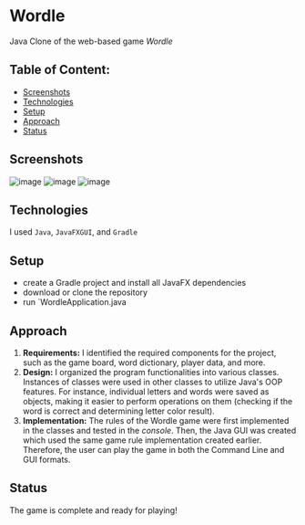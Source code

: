 # Wordle
Java Clone of the web-based game _Wordle_


## Table of Content:
- [Screenshots](#screenshots)
- [Technologies](#technologies)
- [Setup](#setup)
- [Approach](#approach)
- [Status](#status)

## Screenshots

![image](https://github.com/arjuntrivedi/Wordle/assets/72959325/54f2b584-3acf-4c23-a59b-70bf66c60e3e)
![image](https://github.com/arjuntrivedi/Wordle/assets/72959325/cc856ae1-5063-48e2-9876-2c8cb9524477)
![image](https://github.com/arjuntrivedi/Wordle/assets/72959325/7a5b66ce-535e-4ac0-926a-93e1a828689c)


## Technologies
I used `Java`, `JavaFXGUI`, and `Gradle`

## Setup
- create a Gradle project and install all JavaFX dependencies
- download or clone the repository
- run `WordleApplication.java


## Approach
  1. **Requirements:** I identified the required components for the project, such as the game board, word dictionary, player data, and more.
  2. **Design:** I organized the program functionalities into various classes. Instances of classes were used in other classes to utilize Java's OOP features. For instance, individual letters and words were saved as objects, making it easier to perform operations on them (checking if the word is correct and determining letter color result).
  3. **Implementation:** The rules of the Wordle game were first implemented in the classes and tested in the _console_. Then, the Java GUI was created which used the same game rule implementation created earlier. Therefore, the user can play the game in both the Command Line and GUI formats.

## Status
The game is complete and ready for playing!
